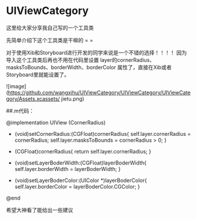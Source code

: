 # UIViewCategory
这里给大家分享我自己写的一个工具类

先简单介绍下这个工具类是干嘛的 = =

对于使用Xib和Storyboard进行开发的同学来说是一个不错的选择！！！！
因为导入这个工具类后再也不用在代码里设置 layer的cornerRadius、masksToBounds、borderWidth、borderColor
属性了，直接在Xib或者Storyboard里就能设置了。

![image](https://github.com/wangxihu/UIViewCategory/UIViewCategory/UIViewCategory/Assets.xcassets/
jietu.png)

##.m代码：

@implementation UIView (CornerRadius)
- (void)setCornerRadius:(CGFloat)cornerRadius{
self.layer.cornerRadius = cornerRadius;
self.layer.masksToBounds = cornerRadius > 0;
}

- (CGFloat)cornerRadius{
return self.layer.cornerRadius;
}

- (void)setLayerBoderWidth:(CGFloat)layerBoderWidth{
self.layer.borderWidth = layerBoderWidth;
}

- (void)setLayerBoderColor:(UIColor *)layerBoderColor{
self.layer.borderColor = layerBoderColor.CGColor;
}

@end

希望大神看了能给出一些建议
